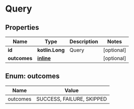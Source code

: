 
# Query

## Properties
| Name | Type | Description | Notes |
| ------------ | ------------- | ------------- | ------------- |
| **id** | **kotlin.Long** | Query |  [optional] |
| **outcomes** | [**inline**](#kotlin.collections.List&lt;Outcomes&gt;) |  |  [optional] |


<a id="kotlin.collections.List<Outcomes>"></a>
## Enum: outcomes
| Name | Value |
| ---- | ----- |
| outcomes | SUCCESS, FAILURE, SKIPPED |




